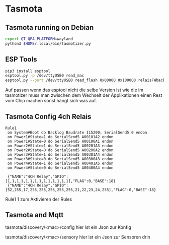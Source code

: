 # Tasmota

## Tasmota running on Debian

```bash
export QT_QPA_PLATFORM=wayland
python3 $HOME/.local/bin/tasmotizer.py
```

## ESP Tools

```bash
pip3 install esptool
esptool.py -p /dev/ttyUSB0 read_mac
esptool.py --port /dev/ttyUSB0 read_flash 0x00000 0x100000 relaisFWbackup.bin
```

Auf passen wenn das esptool nicht die selbe Version ist wie die im tasmotizer muss man zwischen dem Wechselt der Applikationen
einen Rest vom Chip machen sonst hängt sich was auf.

## Tasmota Config 4ch Relais

```text
Rule1
 on System#Boot do Backlog Baudrate 115200; SerialSend5 0 endon
 on Power1#State=1 do SerialSend5 A00101A2 endon
 on Power1#State=0 do SerialSend5 A00100A1 endon
 on Power2#State=1 do SerialSend5 A00201A3 endon
 on Power2#State=0 do SerialSend5 A00200A2 endon
 on Power3#State=1 do SerialSend5 A00301A4 endon
 on Power3#State=0 do SerialSend5 A00300A3 endon
 on Power4#State=1 do SerialSend5 A00401A5 endon
 on Power4#State=0 do SerialSend5 A00400A4 endon
```

```text
 {"NAME":"4CH Relay","GPIO":[1,1,1,1,1,1,1,1,1,1,1,1,1,1],"FLAG":0,"BASE":18}
 {"NAME":"4CH Relay","GPIO":[52,255,17,255,255,255,255,255,21,22,23,24,255],"FLAG":0,"BASE":18}
```

Rule1 1 zum Aktivieren der Rules

## Tasmota and Mqtt

tasmota/discovery/\<mac\>/config hier ist ein Json zur Konfig

tasmota/discovery/\<mac\>/sensory hier ist ein Json zur Sensoren drin

